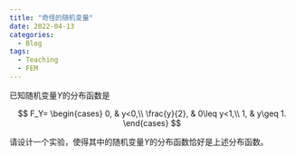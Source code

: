 ```yaml
---
title: "奇怪的随机变量"
date: 2022-04-13
categories:
  - Blog
tags:
  - Teaching
  - FEM
---
```


已知随机变量$Y$的分布函数是

$$
F_Y=
\begin{cases}
0, & y<0,\\
\frac{y}{2}, & 0\leq y<1,\\
1, & y\geq 1.
\end{cases}
$$

请设计一个实验，使得其中的随机变量$Y$的分布函数恰好是上述分布函数。
